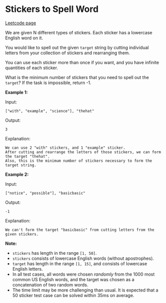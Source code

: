 # Stickers to Spell Word
[Leetcode page](https://leetcode.com/problems/stickers-to-spell-word/description)

We are given N different types of stickers. Each sticker has a lowercase
English word on it.

You would like to spell out the given `target` string by cutting individual
letters from your collection of stickers and rearranging them.

You can use each sticker more than once if you want, and you have infinite
quantities of each sticker.

What is the minimum number of stickers that you need to spell out the
`target`? If the task is impossible, return -1.

**Example 1:**

Input:

    
    
    ["with", "example", "science"], "thehat"
    

Output:

    
    
    3
    

Explanation:

    
    
    We can use 2 "with" stickers, and 1 "example" sticker.
    After cutting and rearrange the letters of those stickers, we can form the target "thehat".
    Also, this is the minimum number of stickers necessary to form the target string.
    

**Example 2:**

Input:

    
    
    ["notice", "possible"], "basicbasic"
    

Output:

    
    
    -1
    

Explanation:

    
    
    We can't form the target "basicbasic" from cutting letters from the given stickers.
    

**Note:**

* `stickers` has length in the range `[1, 50]`.
* `stickers` consists of lowercase English words (without apostrophes).
* `target` has length in the range `[1, 15]`, and consists of lowercase English letters.
* In all test cases, all words were chosen _randomly_ from the 1000 most common US English words, and the target was chosen as a concatenation of two random words.
* The time limit may be more challenging than usual. It is expected that a 50 sticker test case can be solved within 35ms on average.

